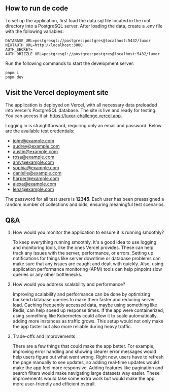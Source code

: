 ## How to run de code

To set up the application, first load the data.sql file located in the root directory into a PostgreSQL server. After loading the data, create a .env file with the following variables:

```
DATABASE_URL=postgresql://postgres:postgres@localhost:5432/luxor
NEXTAUTH_URL=http://localhost:3000
AUTH_SECRET=
AUTH_DRIZZLE_URL=postgresql://postgres:postgres@localhost:5432/luxor
```

Run the following commands to start the development server:

```
pnpm i
pnpm dev
```

## Visit the Vercel deployment site

The application is deployed on Vercel, with all necessary data preloaded into Vercel's PostgreSQL database. The site is live and ready for testing. You can access it at: https://luxor-challenge.vercel.app.

Logging in is straightforward, requiring only an email and password. Below are the available test credentials:

-   john@example.com
-   audrey@example.com
-   austin@example.com
-   rosa@example.com
-   amy@example.com
-   sophia@example.com
-   danielle@example.com
-   harper@example.com
-   alexa@example.com
-   lena@example.com

The password for all test users is **12345**. Each user has been preassigned a random number of collections and bids, ensuring meaningful test scenarios.

## Q&A

1. How would you monitor the application to ensure it is running smoothly?

    To keep everything running smoothly, it's a good idea to use logging and monitoring tools, like the ones Vercel provides. These can help track any issues with the server, performance, or errors. Setting up notifications for things like server downtime or database problems can make sure that any issues are caught and dealt with quickly. Also, using application performance monitoring (APM) tools can help pinpoint slow queries or any other bottlenecks.

2. How would you address scalability and performance?

    Improving scalability and performance can be done by optimizing backend database queries to make them faster and reducing server load. Caching frequently accessed data, maybe using something like Redis, can help speed up response times. If the app were containerized, using something like Kubernetes could allow it to scale automatically, adding more instances as traffic grows. This setup would not only make the app faster but also more reliable during heavy traffic.

3. Trade-offs and Improvements

    There are a few things that could make the app better. For example, improving error handling and showing clearer error messages would help users figure out what went wrong. Right now, users have to refresh the page manually to see updates, so adding real-time updates would make the app feel more responsive. Adding features like pagination and search filters would make navigating large datasets way easier. These improvements would take some extra work but would make the app more user-friendly and efficient overall.
